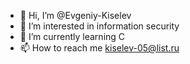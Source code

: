 - 👋 Hi, I’m @Evgeniy-Kiselev
- 👀 I’m interested in information security
- 🌱 I’m currently learning C
- 📫 How to reach me kiselev-05@list.ru

<!---
EvgeniyKiseleff/EvgeniyKiseleff is a ✨ special ✨ repository because its `README.md` (this file) appears on your GitHub profile.
You can click the Preview link to take a look at your changes.
--->
